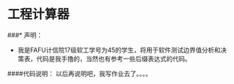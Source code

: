 工程计算器
=========
###* 声明： 
- 我是FAFU计信院17级软工学号为45的学生，将用于软件测试边界值分析和决策表，代码是我手撸的，当然也有参考一些后缀表达式的代码。

####代码说明：
以后再说明吧，我写作业去了。。。。

